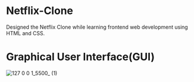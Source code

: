 # Netflix-Clone
Designed the Netflix Clone while learning frontend web development using HTML and CSS.

# Graphical User Interface(GUI)

![127 0 0 1_5500_ (1)](https://github.com/user-attachments/assets/c7a5e0f9-6a87-452c-a140-ba31b49a447d)
